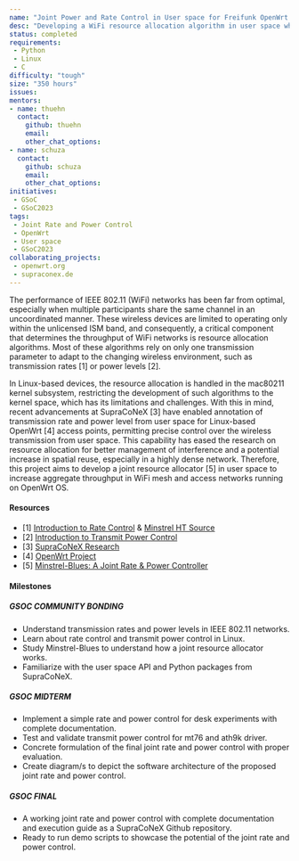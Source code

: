 ```yaml
---
name: "Joint Power and Rate Control in User space for Freifunk OpenWrt Mesh & Access Networks"
desc: "Developing a WiFi resource allocation algorithm in user space which exploits both transmission rates and power levels."
status: completed
requirements:
 - Python
 - Linux
 - C
difficulty: "tough"
size: "350 hours"
issues:
mentors:
- name: thuehn
  contact:
    github: thuehn
    email:
    other_chat_options:
- name: schuza
  contact:
    github: schuza
    email:
    other_chat_options:
initiatives:
 - GSoC
 - GSoC2023
tags:
 - Joint Rate and Power Control
 - OpenWrt
 - User space
 - GSoC2023
collaborating_projects:
 - openwrt.org
 - supraconex.de
---
```


The performance of IEEE 802.11 (WiFi) networks has been far from optimal, especially when multiple participants share the same channel in an uncoordinated manner. These wireless devices are limited to operating only within the unlicensed ISM band, and consequently, a critical component that determines the throughput of WiFi networks is resource allocation algorithms. Most of these algorithms rely on only one transmission parameter to adapt to the changing wireless environment, such as transmission rates [1] or power levels [2].

In Linux-based devices, the resource allocation is handled in the mac80211 kernel subsystem, restricting the development of such algorithms to the kernel space, which has its limitations and challenges. With this in mind, recent advancements at SupraCoNeX [3] have enabled annotation of transmission rate and power level from user space for Linux-based OpenWrt [4] access points, permitting precise control over the wireless transmission from user space. This capability has eased the research on resource allocation for better management of interference and a potential increase in spatial reuse, especially in a highly dense network. Therefore, this project aims to develop a joint resource allocator [5] in user space to increase aggregate throughput in WiFi mesh and access networks running on OpenWrt OS.

#### Resources

* [1] [Introduction to Rate Control](https://blog.freifunk.net/2022/06/13/minstrel-tx-rate-control-in-user-space-gsoc-22/) & [Minstrel HT Source](https://git.kernel.org/pub/scm/linux/kernel/git/torvalds/linux.git/tree/net/mac80211/rc80211_minstrel_ht.c?id=8415816493b7589e74ff4e1e7eaf3aadc7b73621)
* [2] [Introduction to Transmit Power Control](https://ieeexplore.ieee.org/abstract/document/6952281)
* [3] [SupraCoNeX Research](https://supraconex.de/)
* [4] [OpenWrt Project](https://openwrt.org/)
* [5] [Minstrel-Blues: A Joint Rate & Power Controller](https://github.com/thuehn/Minstrel-Blues)

#### Milestones

##### GSOC COMMUNITY BONDING

* Understand transmission rates and power levels in IEEE 802.11 networks.
* Learn about rate control and transmit power control in Linux.
* Study Minstrel-Blues to understand how a joint resource allocator works.
* Familiarize with the user space API and Python packages from SupraCoNeX.

##### GSOC MIDTERM

* Implement a simple rate and power control for desk experiments with complete documentation.
* Test and validate transmit power control for mt76 and ath9k driver.
* Concrete formulation of the final joint rate and power control with proper evaluation.
* Create diagram/s to depict the software architecture of the proposed joint rate and power control.

##### GSOC FINAL

* A working joint rate and power control with complete documentation and execution guide as a SupraCoNeX Github repository.
* Ready to run demo scripts to showcase the potential of the joint rate and power control.
